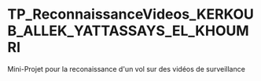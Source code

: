 # TP_ReconnaissanceVideos_KERKOUB_ALLEK_YATTASSAYS_EL_KHOUMRI
Mini-Projet pour la reconaissance d'un vol sur des vidéos de surveillance

